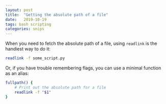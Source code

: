 ```yaml
---
layout: post
title:  "Getting the absolute path of a file"
date:   2019-10-19
tags: bash scripting
categories: snips
---
```


When you need to fetch the absolute path of a file, using `readlink` is the handiest way to do it:

```bash
readlink -f some_script.py
```

Or, if you have trouble remembering flags, you can use a minimal function as an alias:

```bash
fullpath() {
    # Print out the absolute path for a file
    readlink -f "$1"
}
```
